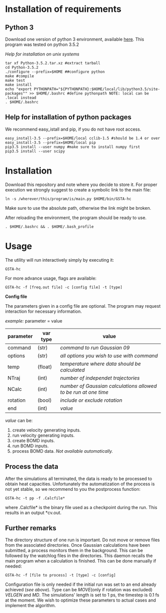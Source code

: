 # Installation of requirements

## Python 3
Download one version of python 3 environment, available [here](https://www.python.org/downloads/).
This program was tested on python 3.5.2

*Help for installation on unix systems*

```commandline
tar xf Python-3.5.2.tar.xz #extract tarball
cd Python-3.5.2
./configure --prefix=$HOME ##configure python
make #compile
make test
make install
echo "export PYTHONPATH="${PYTHONPATH}:$HOME/local/lib/python3.5/site-packages"" >> $HOME/.bashrc #define pythonpath NOTE: local can be .local instead
. $HOME/.bashrc
```

## Help for installation of python packages
We recommend easy_istall and pip, if you do not have root access.
```commandline
easy_install-3.5 --prefix=$HOME/local cclib-1.5 #should be 1.4 or over
easy_install-3.5 --prefix=$HOME/local pip
pip3.5 install --user numpy #make sure to install numpy first
pip3.5 install --user scipy
```

# Installation

Download this repository and note where you decide to store it. For proper execution we strongly suggest to create a
symbolic link to the main file: 
```commandline
ln -s /wherever/this/program/is/main.py $HOME/bin/GSTA-hc
```
Make sure to use the absolute path, otherwise the link might be broken.

After reloading the environment, the program should be ready to use.
```commandline
. $HOME/.bashrc && . $HOME/.bash_profile
```

# Usage

The utility will run interactively simply by executing it:
```commandline
GSTA-hc
```
For more advance usage, flags are available:
```commandline
GSTA-hc -f [freq.out file] -c [config file] -t [type]
```

**Config file**

The parameters given in a config file are optional. The program may request interaction for necessary information.

*example:*
parameter = value

parameter|var type|value
---|---|---
command| (str) | *command to run Gaussian 09*
options| (str) | *all options you wish to use with command*
temp| (float) | *temperature where data should be calculated*
NTraj| (int) | *number of independet trajectories*
NCalc| (int) | *number of Gaussian calculations allowed to be run at one time*
rotation| (bool) | *include or exclude rotation*
end| (int) | *value*

*value* can be:
1. create velocity generating inputs.
2. run velocity generating inputs.
3. create BOMD inputs.
4. run BOMD inputs.
5. process BOMD data. *Not available automatically.*

## Process the data

After the simulations all terminated, the data is ready to be processed to obtain heat capacities. Unfortunately the
automatization of the process is not yet stable, so we recommend to you the postprocess function:
 ```commandline
GSTA-hc -t pp -f .Calcfile*
```
where .Calcfile* is the binary file used as a checkpoint during the run. This results in an output *cv.out.

## Further remarks

The directory structure of one run is important. Do not move or remove files from the associated directories.
Once Gaussian calculations have been submitted, a process monitors them in the background. This can be followed by
the watchlog files in the directories. This daemon recalls the main program when a calculation is finished. This can
be done manually if needed:
```commandline
GSTA-hc -f [file to process] -t [type] -c [config]
```
Configuration file is only needed if the initial run was set to an end already achieved (*see above*).
Type can be *MOVE*(only if rotation was excluded) *VELGEN* and *MD*.
The simulations' length is set to 1 ps, the timestep is 0.1 fs at the moment. We wish to optimize these parameters to
actual cases and implement the algorithm.